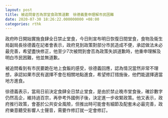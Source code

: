 ```yaml
---
layout: post
title: 被追問會否為禁堂食政策道歉　徐德義重申理解市民困難
date: 2020-07-30 18:26:22.000000000 +08:00
categories: rthk
---
```


政府昨日開始實施食肆全日禁止堂食，今日則宣布明日恢復日間堂食，食物及衞生局副局長徐德義在記者會表示，政府見到政策對部分巿民造成不便，承認做法未必最完善，希望盡快修正，他至少7次被問到會否為政策失誤道歉時，他重申理解及明白市民困難，他並無道歉。

被追問看到有巿民要跪在地上食飯的感受，徐德義回應，認為情況當然非常不理想，承認如果巿民有選擇不會在相關地點進食，希望修訂措施後，他們能選擇適當地方進食。

徐德義表示，當局日前決定食肆全日禁止堂食，是由於禁止晚市堂食後，確診數字仍然高企，維持過百宗，再參考外國例子後，決定進一步收緊政策。他又表示，政府推行政策，會基於公共安全風險，但推出時可能會有細節及配套未必最完善，政府樂意聽受影響人士聲音，需要作修訂就一定會修訂。
